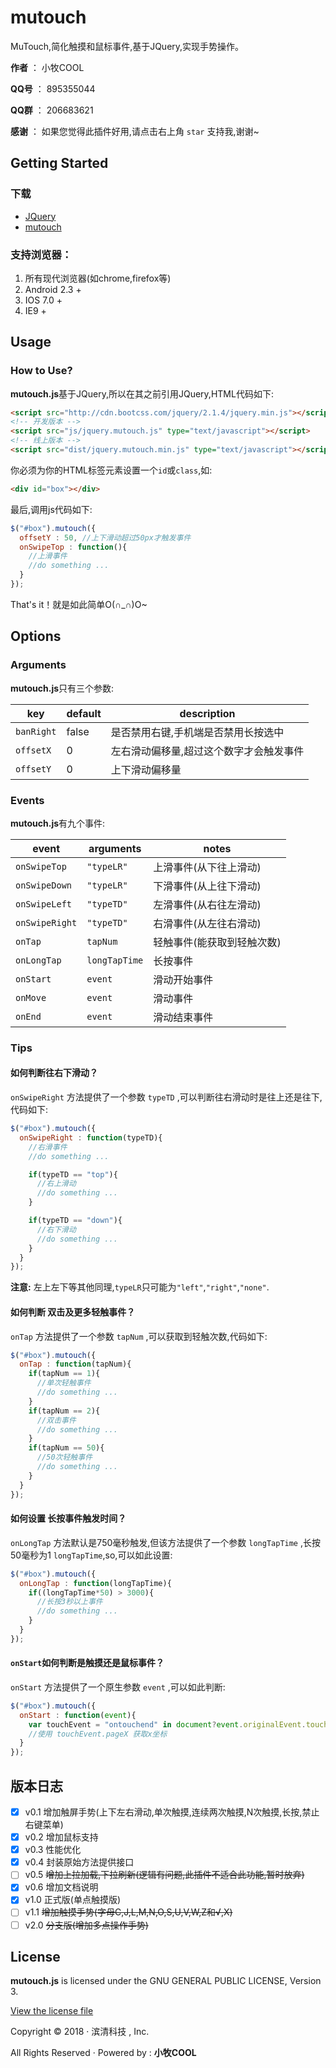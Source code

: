 # mutouch

MuTouch,简化触摸和鼠标事件,基于JQuery,实现手势操作。

**作者** ： 小牧COOL

**QQ号** ： 895355044

**QQ群** ： 206683621

**感谢** ： 如果您觉得此插件好用,请点击右上角 `star` 支持我,谢谢~

## Getting Started

### 下载
- [JQuery](http://jquery.com/download/)
- [mutouch](https://github.com/XiaoMuCOOL/mutouch)

### 支持浏览器：
1. 所有现代浏览器(如chrome,firefox等)
2. Android 2.3 +
3. IOS 7.0 +
4. IE9 + 

## Usage

### How to Use?

**mutouch.js**基于JQuery,所以在其之前引用JQuery,HTML代码如下:

```html
<script src="http://cdn.bootcss.com/jquery/2.1.4/jquery.min.js"></script>
<!-- 开发版本 -->
<script src="js/jquery.mutouch.js" type="text/javascript"></script>
<!-- 线上版本 -->
<script src="dist/jquery.mutouch.min.js" type="text/javascript"></script>
```

你必须为你的HTML标签元素设置一个`id`或`class`,如:

```html
<div id="box"></div>
```

最后,调用js代码如下:

```js
$("#box").mutouch({
  offsetY : 50, //上下滑动超过50px才触发事件
  onSwipeTop : function(){
    //上滑事件
    //do something ...
  }
});
```

That's it！就是如此简单O(∩_∩)O~

## Options

### Arguments

**mutouch.js**只有三个参数:

key | default | description
----|---------|------------
`banRight` | false | 是否禁用右键,手机端是否禁用长按选中 
`offsetX` | 0 | 左右滑动偏移量,超过这个数字才会触发事件
`offsetY` | 0 | 上下滑动偏移量

### Events

**mutouch.js**有九个事件:

event | arguments | notes
------|-----------|------------
`onSwipeTop` | `"typeLR"` | 上滑事件(从下往上滑动)
`onSwipeDown` | `"typeLR"` | 下滑事件(从上往下滑动)
`onSwipeLeft` | `"typeTD"` | 左滑事件(从右往左滑动)
`onSwipeRight` | `"typeTD"` | 右滑事件(从左往右滑动)
`onTap` | `tapNum` | 轻触事件(能获取到轻触次数)
`onLongTap` | `longTapTime` | 长按事件
`onStart` | `event` | 滑动开始事件
`onMove` | `event` | 滑动事件
`onEnd` | `event` | 滑动结束事件

### Tips

#### 如何判断往右下滑动？

`onSwipeRight` 方法提供了一个参数 `typeTD` ,可以判断往右滑动时是往上还是往下,代码如下: 

```js
$("#box").mutouch({
  onSwipeRight : function(typeTD){
    //右滑事件
    //do something ...

    if(typeTD == "top"){
      //右上滑动
      //do something ...
    }

    if(typeTD == "down"){
      //右下滑动
      //do something ...
    }
  }
});
```

**注意:** 左上左下等其他同理,`typeLR`只可能为`"left"`,`"right"`,`"none"`.

#### 如何判断 双击及更多轻触事件？

`onTap` 方法提供了一个参数 `tapNum` ,可以获取到轻触次数,代码如下: 

```js
$("#box").mutouch({
  onTap : function(tapNum){
    if(tapNum == 1){
      //单次轻触事件
      //do something ...
    }
    if(tapNum == 2){
      //双击事件
      //do something ...
    }
    if(tapNum == 50){
      //50次轻触事件
      //do something ...
    }
  }
});
```

#### 如何设置 长按事件触发时间？

`onLongTap` 方法默认是750毫秒触发,但该方法提供了一个参数 `longTapTime` ,长按50毫秒为1 `longTapTime`,so,可以如此设置: 

```js
$("#box").mutouch({
  onLongTap : function(longTapTime){
    if((longTapTime*50) > 3000){
      //长按3秒以上事件
      //do something ...
    }
  }
});
```

#### `onStart`如何判断是触摸还是鼠标事件？

`onStart` 方法提供了一个原生参数 `event` ,可以如此判断: 

```js
$("#box").mutouch({
  onStart : function(event){
    var touchEvent = "ontouchend" in document?event.originalEvent.touches[0]: event;
    //使用 touchEvent.pageX 获取x坐标
  }
});
```

## 版本日志

- [X] v0.1 增加触屏手势(上下左右滑动,单次触摸,连续两次触摸,N次触摸,长按,禁止右键菜单)
- [X] v0.2 增加鼠标支持
- [X] v0.3 性能优化
- [X] v0.4 封装原始方法提供接口
- [ ] v0.5 ~~增加上拉加载,下拉刷新(逻辑有问题,此插件不适合此功能,暂时放弃)~~
- [X] v0.6 增加文档说明
- [X] v1.0 正式版(单点触摸版)
- [ ] v1.1 ~~增加触摸手势(字母C,J,L,M,N,O,S,U,V,W,Z和√,X)~~
- [ ] v2.0 ~~分支版(增加多点操作手势)~~

## License

**mutouch.js** is licensed under the GNU GENERAL PUBLIC LICENSE, Version 3. 

[View the license file](https://github.com/XiaoMuCOOL/mutouch/blob/master/LICENSE)

Copyright © 2018 · 滨清科技 , Inc. 

All Rights Reserved · Powered by : **小牧COOL**